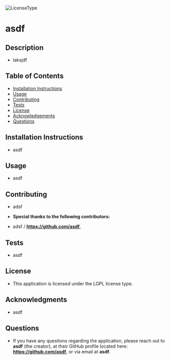 

  ![LicenseType](https://img.shields.io/badge/License%3A%20-LGPL-green)
  # asdf
  
  ## Description
  
  * laksjdf
  
  ## Table of Contents
  
  * [Installation Instructions](#Installation-Instructions)
  * [Usage](#Usage)
  * [Contributing](#Contributing)
  * [Tests](#Tests)
  * [License](#License)
  * [Acknowledgements](#Acknowledgements)
  * [Questions](#Questions)
  
  ## Installation Instructions
  
  * asdf
  
  ## Usage
  
  * asdf
  
  ## Contributing
  
  * adsf
  
  * **Special thanks to the following contributors:** 
  * adsf / **https://github.com/asdf**,
  
  ## Tests
  
  * asdf
  
  ## License
  
  * This application is licensed under the LGPL license type.
  
  ## Acknowledgments
  
  * asdf
  
  ## Questions
  * If you have any questions regarding the application, please reach out to **asdf** (the creator), at their GitHub profile located here: **https://github.com/asdf**, or via email at **asdf**.